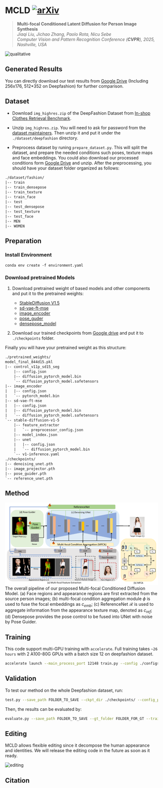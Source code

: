 # MCLD [![arXiv](https://img.shields.io/badge/arXiv-2402.18078-b31b1b.svg)](https://arxiv.org/abs/2402.18078)

> **Multi-focal Conditioned Latent Diffusion for Person Image Synthesis** <br>
> _Jiaqi Liu, Jichao Zhang, Paolo Rota, Nicu Sebe_<br>
> _Computer Vision and Pattern Recognition Conference (**CVPR**), 2025, Nashville, USA_

![qualitative](imgs/main_qualitative.png)

## Generated Results
   You can directly download our test results from [Google Drive](https://drive.google.com/drive/folders/1XweWnWqyey9Cp9Cyq_nUEyAyAM8PBaNA?usp=drive_link) (Including 256x176, 512*352 on Deepfashion) for further comparison.

## Dataset

- Download `img_highres.zip` of the DeepFashion Dataset from [In-shop Clothes Retrieval Benchmark](https://drive.google.com/drive/folders/0B7EVK8r0v71pYkd5TzBiclMzR00). 

- Unzip `img_highres.zip`. You will need to ask for password from the [dataset maintainers](http://mmlab.ie.cuhk.edu.hk/projects/DeepFashion/InShopRetrieval.html). Then unzip it and put it under the `./dataset/deepfashion` directory. 

- Preprocess dataset by runing `prepare_dataset.py`. This will split the dataset, and prepare the needed conditions such poses, texture maps and face embeddings. You could also download our processed conditions form [Google Drive](https://drive.google.com/drive/folders/1U5e1eL02b6KIm67LSnHqTjecA7MN57ag?usp=drive_link) and unzip. After the preprocessing, you should have your dataset folder organized as follows:

```text
./dataset/fashion/
|-- train
|-- train_densepose
|-- train_texture
|-- train_face
|-- test
|-- test_densepose
|-- test_texture
|-- test_face
|-- MEN
|-- WOMEN
```

## Preparation

### Install Environment

```
conda env create -f environment.yaml
```
### Download pretrained Models

1. Download pretrained weight of based models and other components and put it to the pretrained weights: 
    - [StableDiffusion V1.5](https://huggingface.co/stable-diffusion-v1-5/stable-diffusion-v1-5)
    - [sd-vae-ft-mse](https://huggingface.co/stabilityai/sd-vae-ft-mse)
    - [image_encoder](https://huggingface.co/lambdalabs/sd-image-variations-diffusers/tree/main/image_encoder)
    - [pose_guder](https://huggingface.co/lllyasviel/sd-controlnet-seg)
    - [densepose_model](https://dl.fbaipublicfiles.com/densepose/densepose_rcnn_R_101_FPN_DL_s1x/165712116/model_final_844d15.pkl)

2. Download our trained checkpoints from [Google drive](https://drive.google.com/drive/folders/18643_1GmWWLcKCruKqrfHaecejy-U93x?usp=drive_link) and put it to `./checkpoints` folder.

Finally you will have your pretrained weight as this structure:

```text
./pretrained_weights/
model_final_844d15.pkl
|-- control_v11p_sd15_seg
    |-- config.json
    |-- diffusion_pytorch_model.bin
    `-- diffusion_pytorch_model.safetensors
|-- image_encoder
|   |-- config.json
|   `-- pytorch_model.bin
|-- sd-vae-ft-mse
|   |-- config.json
|   |-- diffusion_pytorch_model.bin
|   `-- diffusion_pytorch_model.safetensors
`-- stable-diffusion-v1-5
    |-- feature_extractor
    |   `-- preprocessor_config.json
    |-- model_index.json
    |-- unet
    |   |-- config.json
    |   `-- diffusion_pytorch_model.bin
    `-- v1-inference.yaml
./checkpoints/
|-- denoising_unet.pth
|-- image_projector.pth
|-- pose_guider.pth
`-- reference_unet.pth
```


## Method 

![method](imgs/main_figure.png)
The overall pipeline of our proposed Multi-focal Conditioned Diffusion Model. (a) Face regions and appearance regions are first extracted from the source person images; (b) multi-focal condition aggregation module $\phi$ is used to fuse the focal embeddings as $c_{emb}$; (c) ReferenceNet $\mathcal{R}$ is used to aggregate information from the appearance texture map, denoted as $c_{ref}$; (d) Densepose provides the pose control to be fused into UNet with noise by Pose Guider. 


## Training

This code support multi-GPU training with `accelerate`. Full training takes `~26 hours` with 2 A100-80G GPUs with a batch size 12 on deepfashion dataset. 

```bash
accelerate launch --main_process_port 12148 train.py --config ./configs/train/train.yaml
```

## Validation 
To test our method on the whole Deepfashion dataset, run:

``` bash
test.py --save_path FOLDER_TO_SAVE --ckpt_dir ./checkpoints/ --config_path ./configs/train/train.yaml
```

Then, the results can be evaluated by:

``` bash
evaluate.py --save_path FOLDER_TO_SAVE --gt_folder FOLDER_FOR_GT --training_path ./dataset/fashion/train/
```

## Editing

MCLD allows flexible editing since it decompose the human appearance and identities. We will release the editing code in the future as soon as it ready.

![editing](imgs/main_editing.png)


## Citation